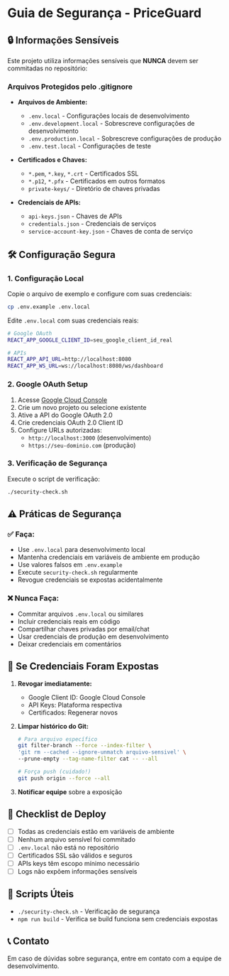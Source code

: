 # Guia de Segurança - PriceGuard

## 🔒 Informações Sensíveis

Este projeto utiliza informações sensíveis que **NUNCA** devem ser commitadas no repositório:

### Arquivos Protegidos pelo .gitignore

- **Arquivos de Ambiente:**
  - `.env.local` - Configurações locais de desenvolvimento
  - `.env.development.local` - Sobrescreve configurações de desenvolvimento
  - `.env.production.local` - Sobrescreve configurações de produção
  - `.env.test.local` - Configurações de teste

- **Certificados e Chaves:**
  - `*.pem`, `*.key`, `*.crt` - Certificados SSL
  - `*.p12`, `*.pfx` - Certificados em outros formatos
  - `private-keys/` - Diretório de chaves privadas

- **Credenciais de APIs:**
  - `api-keys.json` - Chaves de APIs
  - `credentials.json` - Credenciais de serviços
  - `service-account-key.json` - Chaves de conta de serviço

## 🛠️ Configuração Segura

### 1. Configuração Local

Copie o arquivo de exemplo e configure com suas credenciais:

```bash
cp .env.example .env.local
```

Edite `.env.local` com suas credenciais reais:

```bash
# Google OAuth
REACT_APP_GOOGLE_CLIENT_ID=seu_google_client_id_real

# APIs
REACT_APP_API_URL=http://localhost:8080
REACT_APP_WS_URL=ws://localhost:8080/ws/dashboard
```

### 2. Google OAuth Setup

1. Acesse [Google Cloud Console](https://console.cloud.google.com/)
2. Crie um novo projeto ou selecione existente
3. Ative a API do Google OAuth 2.0
4. Crie credenciais OAuth 2.0 Client ID
5. Configure URLs autorizadas:
   - `http://localhost:3000` (desenvolvimento)
   - `https://seu-dominio.com` (produção)

### 3. Verificação de Segurança

Execute o script de verificação:

```bash
./security-check.sh
```

## ⚠️ Práticas de Segurança

### ✅ Faça:
- Use `.env.local` para desenvolvimento local
- Mantenha credenciais em variáveis de ambiente em produção
- Use valores falsos em `.env.example`
- Execute `security-check.sh` regularmente
- Revogue credenciais se expostas acidentalmente

### ❌ Nunca Faça:
- Commitar arquivos `.env.local` ou similares
- Incluir credenciais reais em código
- Compartilhar chaves privadas por email/chat
- Usar credenciais de produção em desenvolvimento
- Deixar credenciais em comentários

## 🚨 Se Credenciais Foram Expostas

1. **Revogar imediatamente:**
   - Google Client ID: Google Cloud Console
   - API Keys: Plataforma respectiva
   - Certificados: Regenerar novos

2. **Limpar histórico do Git:**
   ```bash
   # Para arquivo específico
   git filter-branch --force --index-filter \
   'git rm --cached --ignore-unmatch arquivo-sensivel' \
   --prune-empty --tag-name-filter cat -- --all
   
   # Força push (cuidado!)
   git push origin --force --all
   ```

3. **Notificar equipe** sobre a exposição

## 📝 Checklist de Deploy

- [ ] Todas as credenciais estão em variáveis de ambiente
- [ ] Nenhum arquivo sensível foi commitado
- [ ] `.env.local` não está no repositório
- [ ] Certificados SSL são válidos e seguros
- [ ] APIs keys têm escopo mínimo necessário
- [ ] Logs não expõem informações sensíveis

## 🔧 Scripts Úteis

- `./security-check.sh` - Verificação de segurança
- `npm run build` - Verifica se build funciona sem credenciais expostas

## 📞 Contato

Em caso de dúvidas sobre segurança, entre em contato com a equipe de desenvolvimento.
